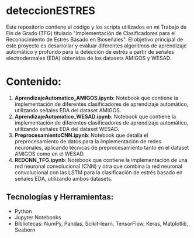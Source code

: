 # deteccionESTRES
Este repositorio contiene el código y los scripts utilizados en mi Trabajo de Fin de Grado (TFG) titulado "Implementación de Clasificadores para el Reconocimiento de Estrés Basado en Bioseñales". El objetivo principal de este proyecto es desarrollar y evaluar diferentes algoritmos de aprendizaje automático y profundo para la detección de estrés a partir de señales electrodermales (EDA) obtenidas de los datasets AMIGOS y WESAD.
# Contenido:
1. **AprendizajeAutomatico_AMIGOS.ipynb**: Notebook que contiene la implementación de diferentes clasificadores de aprendizaje automático, utilizando señales EDA del dataset AMIGOS.
2. **AprendizajeAutomatico_WESAD.ipynb**: Notebook que contiene la implementación de diferentes clasificadores de aprendizaje automático, utilizando señales EDA del dataset WESAD.
3. **PreprocesamientoCNN.ipynb**: Notebook que detalla el preprocesamiento de datos para la implementación de redes neuronales, aplicando técnicas de preprocesamiento tanto en el dataset AMIGOS como en el WESAD.
4. **REDCNN_TFG.ipynb**: Notebook que contiene la implementación de una red neuronal convolucional (CNN) y otra que combina la red neuronal convolucional con las LSTM para la clasificación de estrés basado en señales EDA, utilizando ambos datasets.

## Tecnologías y Herramientas:

- Python
- Jupyter Notebooks
- Bibliotecas: NumPy, Pandas, Scikit-learn, TensorFlow, Keras, Matplotlib, Seaborn
